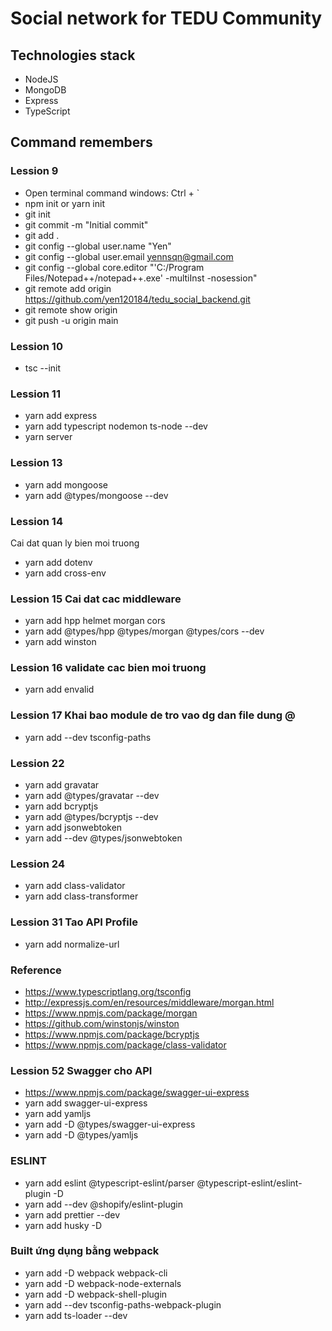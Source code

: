 # Social network for TEDU Community

## Technologies stack

- NodeJS
- MongoDB
- Express
- TypeScript

## Command remembers

### Lession 9

- Open terminal command windows: Ctrl + `
- npm init or yarn init
- git init
- git commit -m "Initial commit"
- git add .
- git config --global user.name "Yen"
- git config --global user.email yennsqn@gmail.com
- git config --global core.editor "'C:/Program Files/Notepad++/notepad++.exe' -multiInst -nosession"
- git remote add origin https://github.com/yen120184/tedu_social_backend.git
- git remote show origin
- git push -u origin main

### Lession 10

- tsc --init

### Lession 11

- yarn add express
- yarn add typescript nodemon ts-node --dev
- yarn server

### Lession 13

- yarn add mongoose
- yarn add @types/mongoose --dev

### Lession 14

Cai dat quan ly bien moi truong

- yarn add dotenv
- yarn add cross-env

### Lession 15 Cai dat cac middleware

- yarn add hpp helmet morgan cors
- yarn add @types/hpp @types/morgan @types/cors --dev
- yarn add winston

### Lession 16 validate cac bien moi truong

- yarn add envalid

### Lession 17 Khai bao module de tro vao dg dan file dung @

- yarn add --dev tsconfig-paths

### Lession 22

- yarn add gravatar
- yarn add @types/gravatar --dev
- yarn add bcryptjs
- yarn add @types/bcryptjs --dev
- yarn add jsonwebtoken
- yarn add --dev @types/jsonwebtoken

### Lession 24

- yarn add class-validator
- yarn add class-transformer

### Lession 31 Tao API Profile

- yarn add normalize-url

### Reference

- https://www.typescriptlang.org/tsconfig
- http://expressjs.com/en/resources/middleware/morgan.html
- https://www.npmjs.com/package/morgan
- https://github.com/winstonjs/winston
- https://www.npmjs.com/package/bcryptjs
- https://www.npmjs.com/package/class-validator

### Lession 52 Swagger cho API

- https://www.npmjs.com/package/swagger-ui-express
- yarn add swagger-ui-express
- yarn add yamljs
- yarn add -D @types/swagger-ui-express
- yarn add -D @types/yamljs
### ESLINT
- yarn add eslint @typescript-eslint/parser @typescript-eslint/eslint-plugin -D
- yarn add --dev @shopify/eslint-plugin
- yarn add prettier --dev
- yarn add husky -D
### Built ứng dụng bằng webpack
- yarn add -D webpack webpack-cli
- yarn add -D webpack-node-externals
- yarn add -D webpack-shell-plugin
- yarn add --dev tsconfig-paths-webpack-plugin
- yarn add ts-loader --dev
